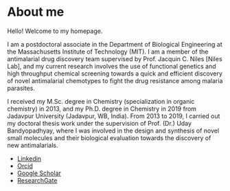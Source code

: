 # About me
Hello! Welcome to my homepage.

I am a postdoctoral associate in the Department of Biological Engineering at the Massachusetts Institute of Technology (MIT). I am a member of the antimalarial drug discovery team  supervised by Prof. Jacquin C. Niles 
[Niles Lab], 
and my current research involves the use of functional genetics and high throughput chemical screening towards a quick and efficient discovery of novel antimalarial chemotypes to fight the drug resistance among malaria parasites.

I received my M.Sc. degree in Chemistry (specialization in organic chemistry) in 2013, and my Ph.D. degree in Chemistry in 2019 from Jadavpur University (Jadavpur, WB, India). From 2013 to 2019, I carried out my doctoral thesis work under the supervision of Prof. (Dr.) Uday Bandyopadhyay, where I was involved in the design and synthesis of novel small molecules and their biological evaluation towards the discovery of new antimalarials.

- [Linkedin](https://www.linkedin.com/in/shubhra-jyoti-saha-a48451100/)
- [Orcid](https://orcid.org/my-orcid)
- [Google Scholar](https://scholar.google.co.in/citations?hl=en&pli=1&user=ZfIVJZQAAAAJ)
- [ResearchGate](https://www.researchgate.net/profile/Shubhra_Saha)
